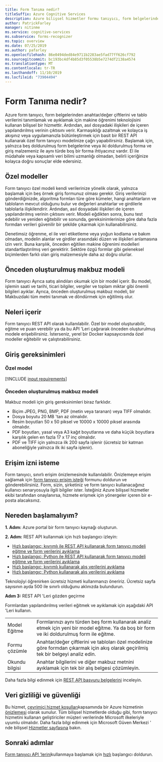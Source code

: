```yaml
---
title: Form Tanıma nedir?
titleSuffix: Azure Cognitive Services
description: Azure bilişsel hizmetler formu tanıyıcı, form belgelerinden anahtar/değer çiftlerini ve tablo verilerini tanımlamanızı ve ayıklamanızı sağlar.
author: PatrickFarley
manager: nitinme
ms.service: cognitive-services
ms.subservice: forms-recognizer
ms.topic: overview
ms.date: 07/25/2019
ms.author: pafarley
ms.openlocfilehash: 86e0494ded84e9711b2283ae5fad77ff626cf792
ms.sourcegitcommit: bc193bc4df4b85d3f05538b5e7274df2138a4574
ms.translationtype: MT
ms.contentlocale: tr-TR
ms.lasthandoff: 11/10/2019
ms.locfileid: "73904494"
---
```

# <a name="what-is-form-recognizer"></a>Form Tanıma nedir?

Azure form tanıyıcı, form belgelerinden anahtar/değer çiftlerini ve tablo verilerini tanımlamak ve ayıklamak için makine öğrenimi teknolojisini kullanan bilişsel bir hizmettir. Ardından, asıl dosyadaki ilişkileri de içeren yapılandırılmış verinin çıktısını verir. Karmaşıklığı azaltmak ve kolayca iş akışınız veya uygulamanızla bütünleştirmek için basit bir REST API kullanarak özel form tanıyıcı modelinize çağrı yapabilirsiniz. Başlamak için, yalnızca beş doldurulmuş form belgelerine veya iki doldurulmuş forma ve giriş malzemeniz ile aynı türde boş bir forma ihtiyacınız vardır. El ile müdahale veya kapsamlı veri bilimi uzmanlığı olmadan, belirli içeriğinize kolayca doğru sonuçlar elde edersiniz.

## <a name="custom-models"></a>Özel modeller

Form tanıyıcı özel modeli kendi verilerinize yönelik olarak, yalnızca başlamak için beş örnek giriş formunuz olması gerekir. Giriş verilerinizi gönderdiğinizde, algoritma formları türe göre kümeler, hangi anahtarların ve tabloların mevcut olduğunu bulur ve değerleri anahtarlar ve girdilerle tablolarla ilişkilendirir. Ardından, asıl dosyadaki ilişkileri de içeren yapılandırılmış verinin çıktısını verir. Modeli eğdikten sonra, bunu test edebilir ve yeniden eğitebilir ve sonunda, gereksinimlerinize göre daha fazla formdan verileri güvenilir bir şekilde çıkarmak için kullanabilirsiniz.

Denetimsiz öğrenme, el ile veri etiketleme veya yoğun kodlama ve bakım olmadan, modelin alanlar ve girdiler arasındaki düzen ve ilişkileri anlamasına izin verir. Buna karşılık, önceden eğitilen makine öğrenimi modelleri standartlaştırılmış veri gerektirir. Sektöre özgü formlar gibi geleneksel biçimlerden farklı olan giriş malzemesiyle daha az doğru olurlar.

## <a name="prebuilt-receipt-model"></a>Önceden oluşturulmuş makbuz modeli

Form tanıyıcı Ayrıca satış alındıları okumak için bir model içerir. Bu model, işlemin saati ve tarihi, ticari bilgiler, vergiler ve toplam miktar gibi önemli bilgileri ayıklar. Ayrıca, önceden oluşturulmuş makbuz modeli, bir Makbuzdaki tüm metni tanımak ve döndürmek için eğitilmiş olur.

## <a name="what-it-includes"></a>Neleri içerir

Form tanıyıcı REST API olarak kullanılabilir. Özel bir model oluşturabilir, eğitme ve puan verebilir ya da bu API 'Leri çağırarak önceden oluşturulmuş modele erişebilirsiniz. İsterseniz, yerel bir Docker kapsayıcısında özel modeller eğitebilir ve çalıştırabilirsiniz.

## <a name="input-requirements"></a>Giriş gereksinimleri
### <a name="custom-model"></a>Özel model

[!INCLUDE [input requirements](./includes/input-requirements.md)]

### <a name="prebuilt-receipt-model"></a>Önceden oluşturulmuş makbuz modeli

Makbuz modeli için giriş gereksinimleri biraz farklıdır.

* Biçim JPEG, PNG, BMP, PDF (metin veya taranan) veya TIFF olmalıdır.
* Dosya boyutu 20 MB 'tan az olmalıdır.
* Resim boyutları 50 x 50 piksel ve 10000 x 10000 piksel arasında olmalıdır. 
* PDF boyutları, yasal veya A3 kağıt boyutlarına ve daha küçük boyutlara karşılık gelen en fazla 17 x 17 inç olmalıdır.
* PDF ve TIFF için yalnızca ilk 200 sayfa işlenir (ücretsiz bir katman aboneliğiyle yalnızca ilk iki sayfa işlenir).

## <a name="request-access"></a>Erişim izni isteme

Form tanıyıcı, sınırlı erişim önizlemesinde kullanılabilir. Önizlemeye erişim sağlamak için [form tanıyıcı erişim isteği](https://aka.ms/FormRecognizerRequestAccess) formunu doldurun ve gönderebilirsiniz. Form, sizin, şirketiniz ve form tanıyıcı kullanacağınız kullanıcı senaryosuyla ilgili bilgiler ister. İsteğiniz Azure bilişsel hizmetler ekibi tarafından onaylanırsa, hizmete erişmek için yönergeler içeren bir e-posta alacaksınız.

## <a name="where-do-i-start"></a>Nereden başlamalıyım?

**1. Adım:** Azure portal bir form tanıyıcı kaynağı oluşturun.

**2. Adım:** REST API kullanmak için hızlı başlangıcı izleyin:
* [Hızlı başlangıç: kıvrımlı ile REST API kullanarak form tanıyıcı modeli eğitme ve form verilerini ayıklama](quickstarts/curl-train-extract.md)
* [Hızlı başlangıç: Python ile REST API kullanarak form tanıyıcı modeli eğitme ve form verilerini ayıklama](quickstarts/python-train-extract.md)
* [Hızlı başlangıç: kıvrımlı kullanarak alış verilerini ayıklama](quickstarts/curl-receipts.md)
* [Hızlı başlangıç: Python kullanarak alış verilerini ayıklama](quickstarts/python-receipts.md)

Teknolojiyi öğrenirken ücretsiz hizmeti kullanmanızı öneririz. Ücretsiz sayfa sayısının ayda 500 ile sınırlı olduğunu aklınızda bulundurun.

**Adım 3:** REST API 'Leri gözden geçirme

Formlardan yapılandırılmış verileri eğitmek ve ayıklamak için aşağıdaki API 'Leri kullanın.

|||
|---|---|
| Model Eğitme| Formlarınızı aynı türden beş form kullanarak analiz etmek için yeni bir model eğitme. Ya da boş bir form ve iki doldurulmuş form ile eğitme.  |
| Formu çözümle |Anahtar/değer çiftlerini ve tabloları özel modelinize göre formdan çıkarmak için akış olarak geçirilmiş tek bir belgeyi analiz edin.  |
| Okundu bilgisi |Anahtar bilgilerini ve diğer makbuz metnini ayıklamak için tek bir alış belgesi çözümleyin.|

Daha fazla bilgi edinmek için [REST API başvuru belgelerini](https://aka.ms/form-recognizer/api) inceleyin. 

## <a name="data-privacy-and-security"></a>Veri gizliliği ve güvenliği

Bu hizmet, [çevrimiçi hizmet koşulları](https://www.microsoftvolumelicensing.com/DocumentSearch.aspx?Mode=3&DocumentTypeId=31)kapsamında bir Azure hizmetinin [önizlemesi](https://azure.microsoft.com/support/legal/preview-supplemental-terms/) olarak sunulur. Tüm bilişsel hizmetlerde olduğu gibi, form tanıyıcı hizmetini kullanan geliştiriciler müşteri verilerinde Microsoft ilkeleriyle uyumlu olmalıdır. Daha fazla bilgi edinmek için Microsoft Güven Merkezi ' nde bilişsel [Hizmetler sayfasına](https://www.microsoft.com/trustcenter/cloudservices/cognitiveservices) bakın.

## <a name="next-steps"></a>Sonraki adımlar

[Form tanıyıcı API 'lerini](https://aka.ms/form-recognizer/api)kullanmaya başlamak için [hızlı](quickstarts/curl-train-extract.md) başlangıcı doldurun.